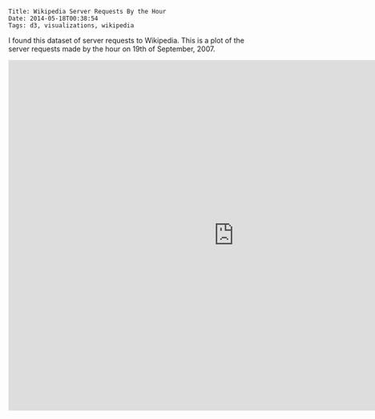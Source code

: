     Title: Wikipedia Server Requests By the Hour
    Date: 2014-05-18T00:38:54
    Tags: d3, visualizations, wikipedia

I found this dataset of server requests to Wikipedia. This is a plot
of the server requests made by the hour on 19th of September, 2007.

<iframe frameborder="0" height="700" width="900" scrolling="no"
src="http://shriphani.com/visualizations/wikipedia_trace/">
</iframe>

